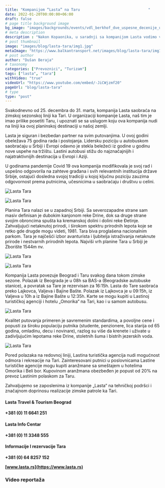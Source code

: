```yaml
---
title: "Kompanijom “Lasta” na Taru ‌‌‌‌ ‌‌ ‌‌ ‌‌ ‌‌ ‌‌ ‌‌ ‌‌ ‌‌ ‌‌ ‌‌ ‌‌ ‌‌ ‌‌ ‌‌ ‌‌‌‌ ‌‌ ‌‌ ‌‌ ‌‌ ‌‌ ‌‌ ‌‌ ‌‌ ‌‌ ‌‌ ‌‌  ‌‌  "
date: 2022-01-20T00:00:00+06:00
draft: false
# page title background image
bg_image: "images/backgrounds/events/vdl_berkhof_dve_uspesne_decenije_u_Srbiji/lasta/lasta-background.jpg"
# meta description
description : "Nakon Kopaonika, u saradnji sa kompanijom Lasta vodimo vas na Taru, najlepšu planinu u našoj zemlji po mišljenju mnogih."
# post thumbnail
image: "images/blog/lasta-tara/img1.jpg"
metaImage: "https://www.balkantransport.net/images/blog/lasta-tara/img1.jpg"
# post author
author: "Dušan Beraja"
# taxonomy
categories: ["Prevoznici", "Turizam"]
tags: ["lasta", "tara"]
withVideo: "true"
videoUrl: "https://www.youtube.com/embed/-JiCWjzmf20"
pageUrl: "blog/lasta-tara"
# type
type: "post"
---
```


Svakodnevno od 25. decembra do 31. marta, kompanija Lasta saobraća na zimskoj sezonskoj liniji ka Tari. U organizaciji kompanije Lasta, naš tim je imao prilike posetiti Taru, i upoznati se sa uslugom koju ova kompanija nudi na liniji ka ovoj planinskoj destinaciji u našoj zemlji.

Lasta je siguran i bezbedan partner na svim putovanjima. U ovoj godini obeležava 75 godina rada i postojanja. Lidersku poziciju u autobuskom saobraćaju u Srbiji i Evropi odavno je stekla beležeći iz godine u godinu nove uspehe na tržištu. Lastini autobusi stižu do najznačajnijih i najatraktivnijih destinacija u Evropi i Aziji.

U godinama pandemije Covid 19 ova kompanija modifikovala je svoj rad i uspešno odgovorila na zahteve građana i svih relevantnih institucija države Srbije, ostajući dosledna svojoj tradiciji u kojoj ključnu poziciju zauzima odgovornost prema putnicima, učesnicima u saobraćaju i društvu u celini.

![Lasta Tara](/images/blog/lasta-tara/img2.jpg "Lasta Tara")

![Lasta Tara](/images/blog/lasta-tara/img3.jpg "Lasta Tara")

Planina Tara nalazi se u zapadnoj Srbiji. Sa severozapadne strane sam masiv definisan je dubokim kanjonom reke Drine, dok sa druge strane svojim obroncima spušta ka kremanskoj dolini i dolini reke Đetinje. Zahvaljujući netaknutoj prirodi, i širokom spektru prirodnih lepota koje se retko gde drugde mogu videti, 1981. Tara biva proglašena nacionalnim parkom. Tara je najčešći izbor avanturista i ljubitelja istraživanja netaknute prirode i nestvarnih prirodnih lepota. Najviši vrh planine Tara u Srbiji je Zborište 1544m nv.

![Lasta Tara](/images/blog/lasta-tara/img4.jpg "Lasta Tara")

![Lasta Tara](/images/blog/lasta-tara/img5.jpg "Lasta Tara")

Kompanija Lasta povezuje Beograd i Taru svakog dana tokom zimske sezone. Polazak iz Beograda je u 08h sa BAS-a (Beogradske autobuske stanice), a povratak sa Tare je rezervisan za 16:15h. Lasta do Tare saobraća preko Lajkovca, Valjeva i Bajine Bašte. Polazak iz Lajkovca je u 09:15h, iz Valjeva u 10h a iz Bajine Bašte u 12:35h. Karte se mogu kupiti u Lastinoj turističkoj agenciji i hotelu „Omorika“ na Tari, kao i u samom autobusu.

![Lasta Tara](/images/blog/lasta-tara/img6.jpg "Lasta Tara")

Kvalitet putovanja primeren je savremenim standardima, a povoljne cene i popusti za široku populaciju putnika (studente, penzionere, lica starija od 65 godina, omladinu, decu i novinare), razlog su više da krenete i uživate u zadivljujućim lepotama reke Drine, stoletnih šuma i bistrih jezerskih voda.

![Lasta Tara](/images/blog/lasta-tara/img7.jpg "Lasta Tara")

Pored polazaka na redovnoj liniji, Lastina turistička agencija nudi mogućnost odmora i rekreacije na Tari. Zainteresovani putnici u poslovnicama Lastine turističke agencije mogu kupiti aranžmane sa smeštajem u hotelima Omorika i Beli bor. Kupovinom aranžmana obezbeđen je popust od 20% na prevoz Lastinim polaskom za Taru.

Zahvaljujemo se zaposlenima iz kompanije „Lasta“ na tehničkoj podršci i značajnom doprinosu realizacije zimske patrole ka Tari.

#### Lasta Travel & Tourism Beograd
**+381 (0) 11 6641 251**

#### Lasta Info Centar
**+381 (0) 11 3348 555**

#### Informacije I rezervacije Tara
**+381 (0) 64 8257 152**

**[www.lasta.rs](https://www.lasta.rs)**

### Video reportaža